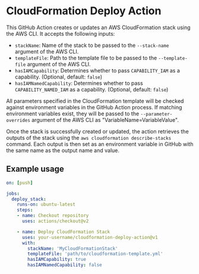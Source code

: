 # CloudFormation Deploy Action

This GitHub Action creates or updates an AWS CloudFormation stack using the AWS CLI. It accepts the following inputs:

- `stackName`: Name of the stack to be passed to the `--stack-name` argument of the AWS CLI.
- `templateFile`: Path to the template file to be passed to the `--template-file` argument of the AWS CLI.
- `hasIAMCapability`: Determines whether to pass `CAPABILITY_IAM` as a capability. (Optional, default: `false`)
- `hasIAMNamedCapability`: Determines whether to pass `CAPABILITY_NAMED_IAM` as a capability. (Optional, default: `false`)

All parameters specified in the CloudFormation template will be checked against environment variables in the GitHub Action process. If matching environment variables exist, they will be passed to the `--parameter-overrides` argument of the AWS CLI as "VariableName=VariableValue".

Once the stack is successfully created or updated, the action retrieves the outputs of the stack using the `aws cloudformation describe-stacks` command. Each output is then set as an environment variable in GitHub with the same name as the output name and value.

## Example usage

```yaml
on: [push]

jobs:
  deploy_stack:
    runs-on: ubuntu-latest
    steps:
    - name: Checkout repository
      uses: actions/checkout@v2

    - name: Deploy CloudFormation Stack
      uses: your-username/cloudformation-deploy-action@v1
      with:
        stackName: 'MyCloudFormationStack'
        templateFile: 'path/to/cloudformation-template.yml'
        hasIAMCapability: true
        hasIAMNamedCapability: false
